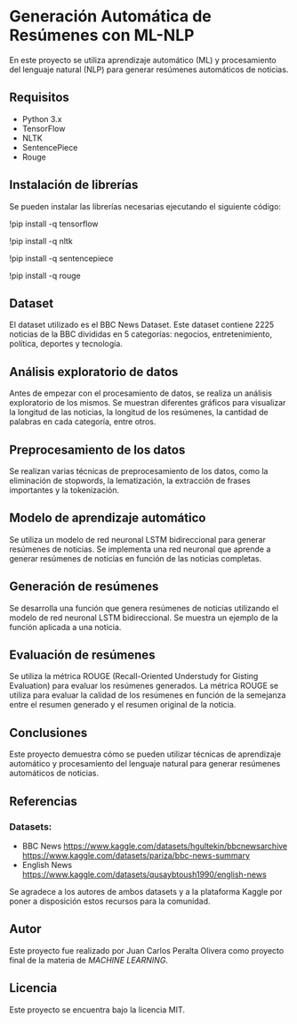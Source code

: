 # **Generación Automática de Resúmenes con ML-NLP**
En este proyecto se utiliza aprendizaje automático (ML) y procesamiento del lenguaje natural (NLP) para generar resúmenes automáticos de noticias.

## **Requisitos**
* Python 3.x
* TensorFlow
* NLTK
* SentencePiece
* Rouge
## **Instalación de librerías**
Se pueden instalar las librerías necesarias ejecutando el siguiente código:

!pip install -q tensorflow

!pip install -q nltk

!pip install -q sentencepiece

!pip install -q rouge

## **Dataset**
El dataset utilizado es el BBC News Dataset. Este dataset contiene 2225 noticias de la BBC divididas en 5 categorías: negocios, entretenimiento, política, deportes y tecnología.

## **Análisis exploratorio de datos**
Antes de empezar con el procesamiento de datos, se realiza un análisis exploratorio de los mismos. Se muestran diferentes gráficos para visualizar la longitud de las noticias, la longitud de los resúmenes, la cantidad de palabras en cada categoría, entre otros.

## **Preprocesamiento de los datos**
Se realizan varias técnicas de preprocesamiento de los datos, como la eliminación de stopwords, la lematización, la extracción de frases importantes y la tokenización.

## **Modelo de aprendizaje automático**
Se utiliza un modelo de red neuronal LSTM bidireccional para generar resúmenes de noticias. Se implementa una red neuronal que aprende a generar resúmenes de noticias en función de las noticias completas.

## **Generación de resúmenes**
Se desarrolla una función que genera resúmenes de noticias utilizando el modelo de red neuronal LSTM bidireccional. Se muestra un ejemplo de la función aplicada a una noticia.

## **Evaluación de resúmenes**
Se utiliza la métrica ROUGE (Recall-Oriented Understudy for Gisting Evaluation) para evaluar los resúmenes generados. La métrica ROUGE se utiliza para evaluar la calidad de los resúmenes en función de la semejanza entre el resumen generado y el resumen original de la noticia.

## **Conclusiones**
Este proyecto demuestra cómo se pueden utilizar técnicas de aprendizaje automático y procesamiento del lenguaje natural para generar resúmenes automáticos de noticias.

## **Referencias**
### **Datasets:** 
* BBC News https://www.kaggle.com/datasets/hgultekin/bbcnewsarchive https://www.kaggle.com/datasets/pariza/bbc-news-summary 
* English News https://www.kaggle.com/datasets/qusaybtoush1990/english-news

Se agradece a los autores de ambos datasets y a la plataforma Kaggle por poner a disposición estos recursos para la comunidad.

## **Autor**
Este proyecto fue realizado por Juan Carlos Peralta Olivera como proyecto final de la materia de *MACHINE LEARNING*.

## **Licencia**
Este proyecto se encuentra bajo la licencia MIT.

